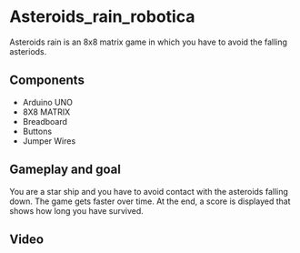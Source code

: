# Asteroids_rain_robotica
Asteroids rain is an 8x8 matrix game in which you have to avoid the falling asteriods.

## Components

- Arduino UNO
- 8X8 MATRIX
- Breadboard
- Buttons
- Jumper Wires

## Gameplay and goal

You are a star ship and you have to avoid contact with the asteroids falling down. 
The game gets faster over time. At the end, a score is displayed that shows how long you have survived.

## Video

